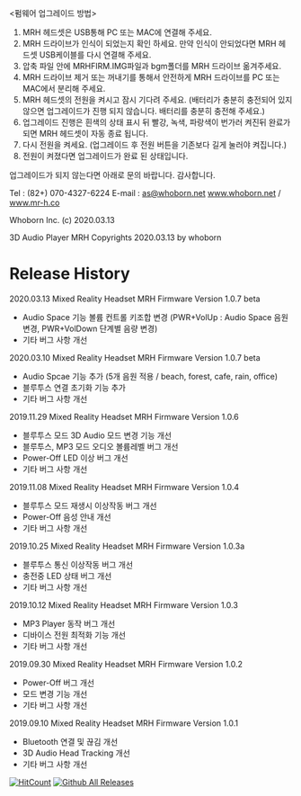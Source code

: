 <펌웨어 업그레이드 방법>
1. MRH 헤드셋은 USB통해 PC 또는 MAC에 연결해 주세요.
2. MRH 드라이브가 인식이 되었는지 확인 하세요. 만약 인식이 안되었다면 MRH 헤드셋 USB케이블를 다시 연결해 주세요.
3. 압축 파일 안에 MRHFIRM.IMG파일과 bgm폴더를 MRH 드라이브 옮겨주세요.
4. MRH 드라이브 제거 또는 꺼내기를 통해서 안전하게 MRH 드라이브를 PC 또는 MAC에서 분리해 주세요.
5. MRH 헤드셋의 전원을 켜시고 잠시 기다려 주세요. (배터리가 충분히 충전되어 있지 않으면 업그레이드가 진행 되지 않습니다. 배터리를 충분히 충전해 주세요.)
6. 업그레이드 진행은 흰색의 상태 표시 뒤 빨강, 녹색, 파랑색이 번가러 켜진뒤 완료가 되면 MRH 헤드셋이 자동 종료 됩니다.
7. 다시 전원을 켜세요. (업그레이드 후 전원 버튼을 기존보다 길게 눌러야 켜집니다.)
8. 전원이 켜졌다면 업그레이드가 완료 된 상태입니다.

업그레이드가 되지 않는다면 아래로 문의 바랍니다.
감사합니다.

Tel : (82+) 070-4327-6224
E-mail : as@whoborn.net
www.whoborn.net / www.mr-h.co

Whoborn Inc. (c) 2020.03.13 

3D Audio Player MRH Copyrights 2020.03.13 by whoborn


# Release History

2020.03.13
Mixed Reality Headset MRH Firmware Version 1.0.7 beta 
- Audio Space 기능 볼륨 컨트롤 키조합 변경
  (PWR+VolUp : Audio Space 음원 변경, PWR+VolDown 단계별 음량 변경)
- 기타 버그 사항 개선

2020.03.10
Mixed Reality Headset MRH Firmware Version 1.0.7 beta
- Audio Spcae 기능 추가 (5개 음원 적용 / beach, forest, cafe, rain, office)
- 블루투스 연결 초기화 기능 추가
- 기타 버그 사항 개선

2019.11.29
Mixed Reality Headset MRH Firmware Version 1.0.6
- 블루투스 모드 3D Audio 모드 변경 기능 개선
- 블루투스, MP3 모드 오디오 볼륨레벨 버그 개선
- Power-Off LED 이상 버그 개선
- 기타 버그 사항 개선

2019.11.08
Mixed Reality Headset MRH Firmware Version 1.0.4
- 블루투스 모드 재생시 이상작동 버그 개선
- Power-Off 음성 안내 개선
- 기타 버그 사항 개선

2019.10.25
Mixed Reality Headset MRH Firmware Version 1.0.3a
- 블루투스 통신 이상작동 버그 개선
- 충전중 LED 상태 버그 개선
- 기타 버그 사항 개선

2019.10.12
Mixed Reality Headset MRH Firmware Version 1.0.3
- MP3 Player 동작 버그 개선
- 디바이스 전원 최적화 기능 개선
- 기타 버그 사항 개선

2019.09.30
Mixed Reality Headset MRH Firmware Version 1.0.2
- Power-Off 버그 개선
- 모드 변경 기능 개선
- 기타 버그 사항 개선

2019.09.10
Mixed Reality Headset MRH Firmware Version 1.0.1
- Bluetooth 연결 및 끊김 개선
- 3D Audio Head Tracking 개선
- 기타 버그 사항 개선

[![HitCount](http://hits.dwyl.io/whoborn/https://githubcom/whoborn/mrh.svg)](http://hits.dwyl.io/whoborn/https://githubcom/whoborn/mrh)
[![Github All Releases](https://img.shields.io/github/downloads/whoborn/mrh/total.svg)](https://img.shields.io/github/downloads/whoborn/mrh)
